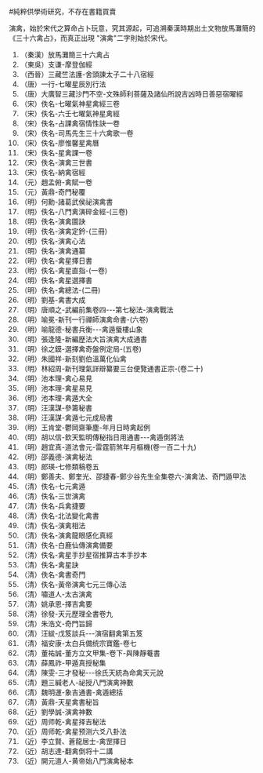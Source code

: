 #純粹供學術研究，不存在書籍買賣

演禽，始於宋代之算命占卜玩意，究其源起，可追溯秦漢時期出土文物放馬灘簡的《三十六禽占》，而真正出現 "演禽"二字則始於宋代。
1.	（秦漢）放馬灘簡三十六禽占
2.	（東吳）支谦-摩登伽經
3.	（西晉）三藏竺法護-舍頭諫太子二十八宿經
4.	（唐）一行-七曜星辰別行法
5.	（唐）大廣智三藏沙門不空-文殊師利菩薩及諸仙所說吉凶時日善惡宿曜經
6.	（宋）佚名-七曜氣神星禽經三卷
7.	（宋）佚名-六壬七曜氣神星禽經
8.	（宋）佚名-占課禽宿情性訣一卷
9.	（宋）佚名-司馬先生三十六禽歌一卷
10.	（宋）佚名-廖惟馨星禽曆
11.	（宋）佚名-星禽課一卷
12.	（宋）佚名-演禽三世書
13.	（宋）佚名-納禽宿經
14.	（元）趙孟俯-禽賦一卷
15.	（元）黃鼎-奇門秘覆
16.	（明）何勳-諸葛武侯祕演禽書
17.	（明）佚名-八門禽演碎金經-(三卷)
18.	（明）佚名-演禽圖訣
19.	（明）佚名-演禽定鈐-(三冊)
20.	（明）佚名-演禽心法
21.	（明）佚名-演禽通纂
22.	（明）佚名-禽星擇日書
23.	（明）佚名-禽星直指-(一卷)
24.	（明）佚名-禽星選擇書
25.	（明）佚名-禽總法-(二冊)
26.	（明）劉基-禽書大成
27.	（明）唐順之-武編前集卷四---第七秘法-演禽戰法
28.	（明）喻冕-新刊一行禪師演禽命書-(六卷)
29.	（明）喻龍德-秘書兵衡---禽遁蜃樓山象
30.	（明）張逢隆-新編歴法大旨演禽大成通書
31.	（明）徐之鏌-選擇禽奇盤例定局-(五卷)
32.	（明）朱國祥-新刻劉伯溫萬化仙禽
33.	（明）林紹周-新刊理氣詳辯纂要三台便覽通書正宗-(卷二十)
34.	（明）池本理-禽心易見
35.	（明）池本理-禽星易見
36.	（明）池本理-禽遁大全
37.	（明）汪漢謀-參籌秘書
38.	（明）汪漢謀-禽遁七元成局書
39.	（明）王肯堂-鬱岡齋筆塵-年月日時禽起例
40.	（明）胡以信-欽天監明傳秘指日用通書---禽遁倒將法
41.	（明）趙宜真-道法會元-雷霆箭煞年月樞機(卷一百二十九)
42.	（明）邵義德-演禽秘法
43.	（明）郎瑛-七修類稿卷五
44.	（明）鄭善夫、鄭奎光、邵捷春-鄭少谷先生全集卷六-演禽法、奇門遁甲法
45.	（清）佚名-七元禽遁
46.	（清）佚名-三世演禽
47.	（清）佚名-兵禽捷要
48.	（清）佚名-北法變化禽書
49.	（清）佚名-演禽相法
50.	（清）佚名-演禽龍眼感化真經
51.	（清）佚名-白鹿仙傳演禽備要
52.	（清）佚名-禽星手抄星宿推算古本手抄本
53.	（清）佚名-禽星訣
54.	（清）佚名-禽書奇門
55.	（清）佚名-黃帝演禽七元三傳心法
56.	（清）嘯道人-太古演禽
57.	（清）姚承恩-擇吉禽要
58.	（清）徐發-天元歷理全書卷九
59.	（清）朱浩文-奇門旨歸
60.	（清）汪紱-戊笈談兵---演宿翻禽第五笈
61.	（清）福安康-太白兵備统宗寶鑑-卷七
62.	（清）董祐誠-董方立文甲集-卷下-與陳靜菴書
63.	（清）薛鳳祚-甲遁真授秘集
64.	（清）陳雯-三才發秘---徐氏天統為命禽天元說
65.	（清）題三緘老人-祕授八門演禽神數
66.	（清）魏明運-象吉通書-禽遁總括
67.	（清）黃鼎-天星禽書秘旨
68.	（近）劉學誠-演禽神數
69.	（近）周师乾-禽星择吉秘法
70.	（近）周师乾-禽星预测六爻八卦法
71.	（近）李立賢、蒼龍居士-禽罡擇日
72.	（近）胡志達-翻禽倒将十二講
73.	（近）開元道人-黄帝始八門演禽秘本
